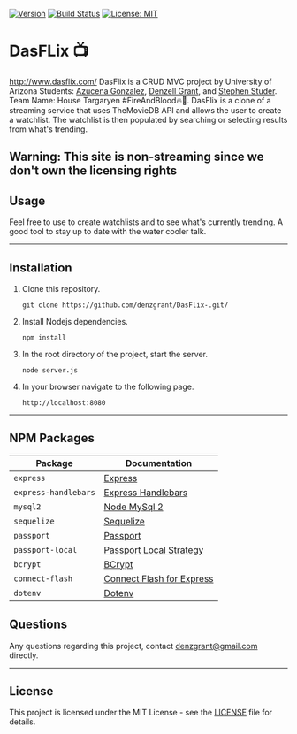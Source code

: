 [![Version](https://img.shields.io/badge/version-2.0.0-blue.svg)](CHANGELOG.md)
[![Build Status](https://travis-ci.com/sdanyalk/auth-project-two.svg?branch=master)](https://travis-ci.com/sdanyalk/auth-project-two)
[![License: MIT](https://img.shields.io/badge/License-MIT-yellow.svg)](license)

# DasFLix :tv:
http://www.dasflix.com/
DasFlix is a CRUD MVC project by University of Arizona Students: <a href="https://github.com/azu20" target="_blank">Azucena Gonzalez</a>, <a href="https://github.com/denzgrant">Denzell Grant</a>, and <a href="https://github.com/stephenstuder">Stephen Studer</a>. Team Name: House Targaryen #FireAndBlood:fire::dragon_face:. DasFlix is a clone of a streaming service that uses TheMovieDB API and allows the user to create a watchlist. The watchlist is then populated by searching or selecting results from what's trending. 

**Warning: This site is non-streaming since we don't own the licensing rights** 
---

## Usage
Feel free to use to create watchlists and to see what's currently trending. A good tool to stay up to date with the water cooler talk. 

---

## Installation

1. Clone this repository.
    ```
    git clone https://github.com/denzgrant/DasFlix-.git/
    ```
1. Install Nodejs dependencies.
    ```
    npm install
    ```
1. In the root directory of the project, start the server.
    ```
    node server.js
    ```
1. In your browser navigate to the following page.
    ```
    http://localhost:8080
    ```
---

## NPM Packages

| Package | Documentation |
| ----------- | ----------- |
| `express` | [Express](https://www.npmjs.com/package/express) |
| `express-handlebars` | [Express Handlebars](https://www.npmjs.com/package/express-handlebars) |
| `mysql2` | [Node MySql 2](https://www.npmjs.com/package/mysql2) |
| `sequelize` | [Sequelize](https://www.npmjs.com/package/sequelize) |
| `passport` | [Passport](https://www.npmjs.com/package/passport) |
| `passport-local` | [Passport Local Strategy](https://www.npmjs.com/package/passport-local) |
| `bcrypt` | [BCrypt](https://www.npmjs.com/package/bcrypt) |
| `connect-flash` | [Connect Flash for Express](https://www.npmjs.com/package/connect-flash) |
| `dotenv` | [Dotenv](https://www.npmjs.com/package/dotenv) |


## Questions

Any questions regarding this project, contact denzgrant@gmail.com directly.

---

## License

This project is licensed under the MIT License - see the [LICENSE](LICENSE) file for details.
